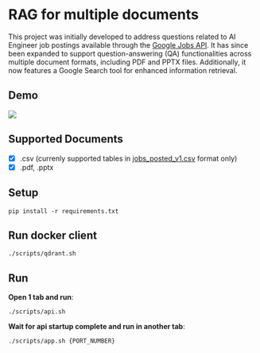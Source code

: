 # RAG for multiple documents
This project was initially developed to address questions related to AI Engineer job postings available through the [Google Jobs API](https://www.google.com/search?channel=fs&client=ubuntu-sn&q=ai+engineer+tuy%E1%BB%83n+d%E1%BB%A5ng&ibp=htl;jobs&sa=X&ved=2ahUKEwjP0KC27L6GAxVRk68BHfeDDIQQudcGKAF6BAgcECw&sxsrf=ADLYWIJqbRuHJU0MULmNk3Q3T-YSAX5v4A:1717397547924). It has since been expanded to support question-answering (QA) functionalities across multiple document formats, including PDF and PPTX files. Additionally, it now features a Google Search tool for enhanced information retrieval.

## Demo
![](./annotations/output_v2.gif)

## Supported Documents
- [x] .csv (currenly supported tables in [jobs_posted_v1.csv](./documents/jobs_posted_v1.csv) format only)
- [x] .pdf, .pptx

## Setup
```
pip install -r requirements.txt
```

## Run docker client
```
./scripts/qdrant.sh
```

## Run
**Open 1 tab and run**:

```
./scripts/api.sh
```

**Wait for api startup complete and run in another tab**:
```
./scripts/app.sh {PORT_NUMBER}
```
